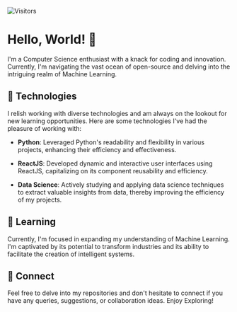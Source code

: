 ![Visitors](https://api.visitorbadge.io/api/daily?path=https%3A%2F%2Fgithub.com%2FGardeaIndustries&label=Visitors%20so%20far&countColor=%23263759&style=plastic&labelStyle=upper)

# Hello, World! 👋

I'm a Computer Science enthusiast with a knack for coding and innovation. Currently, I'm navigating the vast ocean of open-source and delving into the intriguing realm of Machine Learning.

## 🔭 Technologies

I relish working with diverse technologies and am always on the lookout for new learning opportunities. Here are some technologies I've had the pleasure of working with:

- **Python**: Leveraged Python's readability and flexibility in various projects, enhancing their efficiency and effectiveness.

- **ReactJS**: Developed dynamic and interactive user interfaces using ReactJS, capitalizing on its component reusability and efficiency.

- **Data Science**: Actively studying and applying data science techniques to extract valuable insights from data, thereby improving the efficiency of my projects.

## 🌱 Learning

Currently, I'm focused in expanding my understanding of Machine Learning. I'm captivated by its potential to transform industries and its ability to facilitate the creation of intelligent systems.

## 🤝 Connect

Feel free to delve into my repositories and don't hesitate to connect if you have any queries, suggestions, or collaboration ideas.
Enjoy Exploring!


